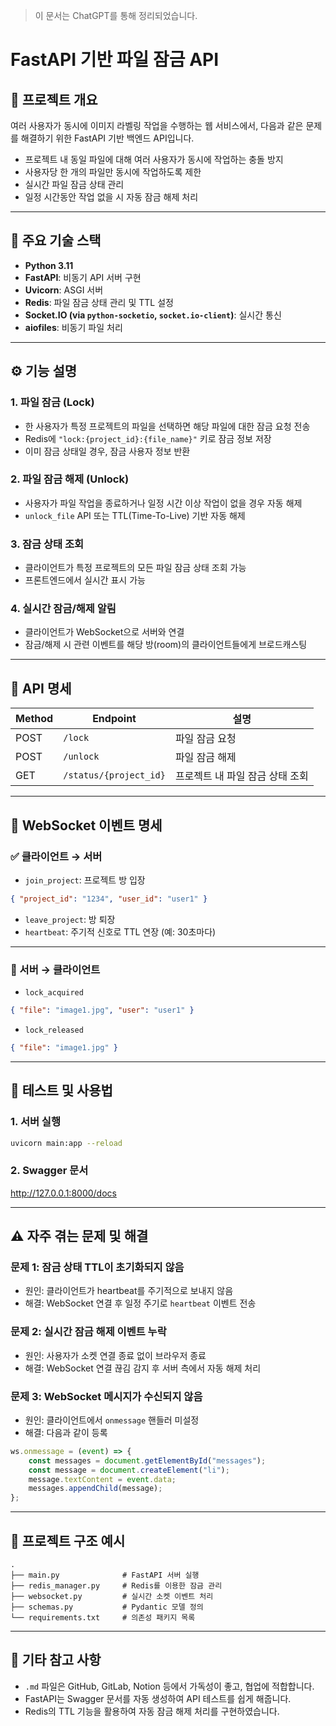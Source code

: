 > 이 문서는 ChatGPT를 통해 정리되었습니다.
# FastAPI 기반 파일 잠금 API

## 📁 프로젝트 개요

여러 사용자가 동시에 이미지 라벨링 작업을 수행하는 웹 서비스에서, 다음과 같은 문제를 해결하기 위한 FastAPI 기반 백엔드 API입니다.

- 프로젝트 내 동일 파일에 대해 여러 사용자가 동시에 작업하는 충돌 방지
- 사용자당 한 개의 파일만 동시에 작업하도록 제한
- 실시간 파일 잠금 상태 관리
- 일정 시간동안 작업 없을 시 자동 잠금 해제 처리

---

## 🔧 주요 기술 스택

- **Python 3.11**
- **FastAPI**: 비동기 API 서버 구현
- **Uvicorn**: ASGI 서버
- **Redis**: 파일 잠금 상태 관리 및 TTL 설정
- **Socket.IO (via `python-socketio`, `socket.io-client`)**: 실시간 통신
- **aiofiles**: 비동기 파일 처리

---

## ⚙️ 기능 설명

### 1. 파일 잠금 (Lock)
- 한 사용자가 특정 프로젝트의 파일을 선택하면 해당 파일에 대한 잠금 요청 전송
- Redis에 `"lock:{project_id}:{file_name}"` 키로 잠금 정보 저장
- 이미 잠금 상태일 경우, 잠금 사용자 정보 반환

### 2. 파일 잠금 해제 (Unlock)
- 사용자가 파일 작업을 종료하거나 일정 시간 이상 작업이 없을 경우 자동 해제
- `unlock_file` API 또는 TTL(Time-To-Live) 기반 자동 해제

### 3. 잠금 상태 조회
- 클라이언트가 특정 프로젝트의 모든 파일 잠금 상태 조회 가능
- 프론트엔드에서 실시간 표시 가능

### 4. 실시간 잠금/해제 알림
- 클라이언트가 WebSocket으로 서버와 연결
- 잠금/해제 시 관련 이벤트를 해당 방(room)의 클라이언트들에게 브로드캐스팅

---

## 🔌 API 명세

| Method | Endpoint                    | 설명                          |
|--------|-----------------------------|-------------------------------|
| POST   | `/lock`                     | 파일 잠금 요청                |
| POST   | `/unlock`                   | 파일 잠금 해제                |
| GET    | `/status/{project_id}`      | 프로젝트 내 파일 잠금 상태 조회 |

---

## 🔄 WebSocket 이벤트 명세

### ✅ 클라이언트 → 서버
- `join_project`: 프로젝트 방 입장
```json
{ "project_id": "1234", "user_id": "user1" }
```

- `leave_project`: 방 퇴장
- `heartbeat`: 주기적 신호로 TTL 연장 (예: 30초마다)

---

### 📢 서버 → 클라이언트
- `lock_acquired`
```json
{ "file": "image1.jpg", "user": "user1" }
```

- `lock_released`
```json
{ "file": "image1.jpg" }
```

---

## 🧪 테스트 및 사용법

### 1. 서버 실행

```bash
uvicorn main:app --reload
```

### 2. Swagger 문서
http://127.0.0.1:8000/docs

---

## ⚠️ 자주 겪는 문제 및 해결

### 문제 1: 잠금 상태 TTL이 초기화되지 않음
- 원인: 클라이언트가 heartbeat를 주기적으로 보내지 않음
- 해결: WebSocket 연결 후 일정 주기로 `heartbeat` 이벤트 전송

### 문제 2: 실시간 잠금 해제 이벤트 누락
- 원인: 사용자가 소켓 연결 종료 없이 브라우저 종료
- 해결: WebSocket 연결 끊김 감지 후 서버 측에서 자동 해제 처리

### 문제 3: WebSocket 메시지가 수신되지 않음
- 원인: 클라이언트에서 `onmessage` 핸들러 미설정
- 해결: 다음과 같이 등록

```javascript
ws.onmessage = (event) => {
    const messages = document.getElementById("messages");
    const message = document.createElement("li");
    message.textContent = event.data;
    messages.appendChild(message);
};
```

---

## 📂 프로젝트 구조 예시

```
.
├── main.py              # FastAPI 서버 실행
├── redis_manager.py     # Redis를 이용한 잠금 관리
├── websocket.py         # 실시간 소켓 이벤트 처리
├── schemas.py           # Pydantic 모델 정의
└── requirements.txt     # 의존성 패키지 목록
```

---

## 📌 기타 참고 사항

- `.md` 파일은 GitHub, GitLab, Notion 등에서 가독성이 좋고, 협업에 적합합니다.
- FastAPI는 Swagger 문서를 자동 생성하여 API 테스트를 쉽게 해줍니다.
- Redis의 TTL 기능을 활용하여 자동 잠금 해제 처리를 구현하였습니다.
